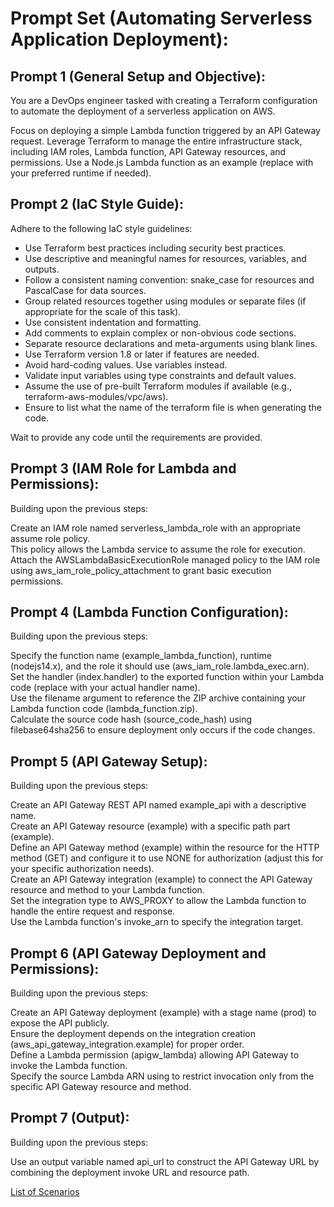 # Prompt Set (Automating Serverless Application Deployment):

## Prompt 1 (General Setup and Objective):

You are a DevOps engineer tasked with creating a Terraform configuration to automate the deployment of a serverless application on AWS.

Focus on deploying a simple Lambda function triggered by an API Gateway request.
Leverage Terraform to manage the entire infrastructure stack, including IAM roles, Lambda function, API Gateway resources, and permissions.
Use a Node.js Lambda function as an example (replace with your preferred runtime if needed).

## Prompt 2 (IaC Style Guide):

Adhere to the following IaC style guidelines:

* Use Terraform best practices including security best practices.
* Use descriptive and meaningful names for resources, variables, and outputs.
* Follow a consistent naming convention: snake_case for resources and PascalCase for data sources.
* Group related resources together using modules or separate files (if appropriate for the scale of this task).
* Use consistent indentation and formatting.
* Add comments to explain complex or non-obvious code sections.
* Separate resource declarations and meta-arguments using blank lines.
* Use Terraform version 1.8 or later if features are needed.
* Avoid hard-coding values. Use variables instead.
* Validate input variables using type constraints and default values.
* Assume the use of pre-built Terraform modules if available (e.g., terraform-aws-modules/vpc/aws).
* Ensure to list what the name of the terraform file is when generating the code.

Wait to provide any code until the requirements are provided.

## Prompt 3 (IAM Role for Lambda and Permissions):

Building upon the previous steps:

Create an IAM role named serverless_lambda_role with an appropriate assume role policy.  
This policy allows the Lambda service to assume the role for execution.  
Attach the AWSLambdaBasicExecutionRole managed policy to the IAM role using aws_iam_role_policy_attachment to grant basic execution permissions.  

## Prompt 4 (Lambda Function Configuration):

Building upon the previous steps:

Specify the function name (example_lambda_function), runtime (nodejs14.x), and the role it should use (aws_iam_role.lambda_exec.arn).  
Set the handler (index.handler) to the exported function within your Lambda code (replace with your actual handler name).  
Use the filename argument to reference the ZIP archive containing your Lambda function code (lambda_function.zip).  
Calculate the source code hash (source_code_hash) using filebase64sha256 to ensure deployment only occurs if the code changes.  

## Prompt 5 (API Gateway Setup):

Building upon the previous steps:  

Create an API Gateway REST API named example_api with a descriptive name.  
Create an API Gateway resource (example) with a specific path part (example).    
Define an API Gateway method (example) within the resource for the HTTP method (GET) and configure it to use NONE for authorization (adjust this for your specific authorization needs).    
Create an API Gateway integration (example) to connect the API Gateway resource and method to your Lambda function.    
Set the integration type to AWS_PROXY to allow the Lambda function to handle the entire request and response.  
Use the Lambda function's invoke_arn to specify the integration target.

## Prompt 6 (API Gateway Deployment and Permissions):

Building upon the previous steps:

Create an API Gateway deployment (example) with a stage name (prod) to expose the API publicly.   
Ensure the deployment depends on the integration creation (aws_api_gateway_integration.example) for proper order.  
Define a Lambda permission (apigw_lambda) allowing API Gateway to invoke the Lambda function.  
Specify the source Lambda ARN using to restrict invocation only from the specific API Gateway resource and method.

## Prompt 7 (Output):

Building upon the previous steps:
  
Use an output variable named api_url to construct the API Gateway URL by combining the deployment invoke URL and resource path.  

[List of Scenarios](../scenarios.md)
